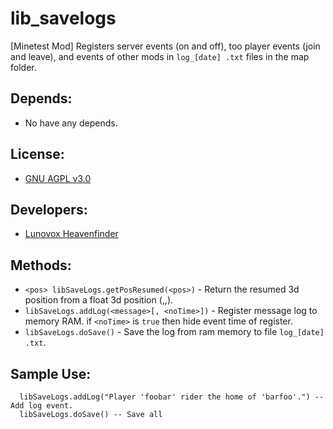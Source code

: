 # lib_savelogs
[Minetest Mod] Registers server events (on and off), too player events (join and leave), and events of other mods in ````log_[date] .txt```` files in the map folder.

## Depends:
 * No have any depends.

## License:
 * [GNU AGPL v3.0](https://github.com/Lunovox/lib_savelogs/blob/master/LICENSE)
 
## Developers:
 * [Lunovox Heavenfinder](https://libreplanet.org/wiki/User:Lunovox)

## Methods:
 * ````<pos> libSaveLogs.getPosResumed(<pos>)```` - Return the resumed 3d position from a float 3d position (<x>,<y>,<z>).
 * ````libSaveLogs.addLog(<message>[, <noTime>])```` - Register message log to memory RAM. if ````<noTime>```` is ````true```` then hide event time of register.
 * ````libSaveLogs.doSave()```` - Save the log from ram memory to file ````log_[date] .txt````.

## Sample Use:
````
  libSaveLogs.addLog("Player 'foobar' rider the home of 'barfoo'.") -- Add log event.
  libSaveLogs.doSave() -- Save all
````
